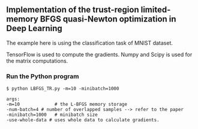 ## Implementation of the trust-region limited-memory BFGS quasi-Newton optimization in Deep Learning

The example here is using the classification task of MNIST dataset. 

TensorFlow is used to compute the gradients. Numpy and Scipy is used for the matrix computations. 
### Run the Python program

```shell
$ python LBFGS_TR.py -m=10 -minibatch=1000

args:
-m=10             # the L-BFGS memory storage
-num-batch=4 # number of overlapped samples --> refer to the paper 
-minibatch=1000   # minibatch size
-use-whole-data # uses whole data to calculate gradients.
```
